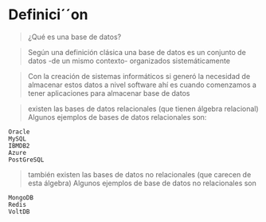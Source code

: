 # Definici´´on

> ¿Qué es una base de datos?
 
> Según una definición clásica una base de datos 
> es un conjunto de datos -de un mismo contexto-
> organizados sistemáticamente

> Con la creación de sistemas informáticos si generó la necesidad de almacenar estos datos a nivel software ahí es cuando comenzamos a tener aplicaciones para almacenar base de datos

> existen las bases de datos relacionales (que tienen álgebra relacional) 
> Algunos ejemplos de bases de datos relacionales son:
 
    Oracle
    MySQL
    IBMDB2
    Azure
    PostGreSQL

> también existen las bases de datos no relacionales (que carecen de esta álgebra)
> Algunos ejemplos de base de datos no relacionales son

    MongoDB
    Redis
    VoltDB